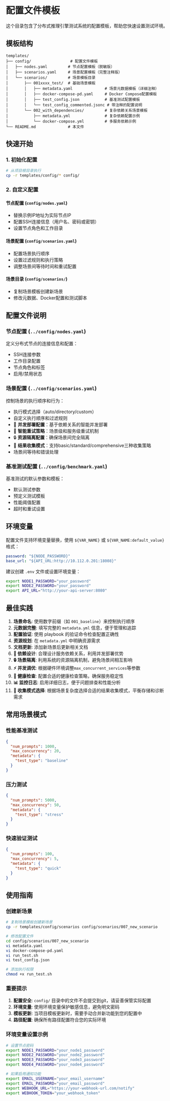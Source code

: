 # 配置文件模板

这个目录包含了分布式推理引擎测试系统的配置模板，帮助您快速设置测试环境。

## 模板结构

```
templates/
├── config/                 # 配置文件模板
│   ├── nodes.yaml         # 节点配置模板（脱敏版）
│   ├── scenarios.yaml     # 场景配置模板（完整注释版）
│   └── scenarios/         # 场景模板目录
│       ├── 001xxxx_test/  # 基础场景模板
│       │   ├── metadata.yaml              # 场景元数据模板（详细注释）
│       │   ├── docker-compose-pd.yaml     # Docker Compose配置模板
│       │   ├── test_config.json           # 基准测试配置模板
│       │   └── test_config_commented.jsonc # 带注释的配置说明
│       └── 002_with_dependencies/         # 复杂依赖关系场景模板
│           ├── metadata.yml               # 复杂依赖配置示例
│           └── docker-compose.yml         # 多服务依赖示例
└── README.md              # 本文件
```

## 快速开始

### 1. 初始化配置

```bash
# 从项目根目录执行
cp -r templates/config/* config/
```

### 2. 自定义配置

#### 节点配置 (`config/nodes.yaml`)
- 替换示例IP地址为实际节点IP
- 配置SSH连接信息（用户名、密码或密钥）
- 设置节点角色和工作目录

#### 场景配置 (`config/scenarios.yaml`)
- 配置场景执行顺序
- 设置过滤规则和执行策略
- 调整场景间等待时间和重试配置

#### 场景目录 (`config/scenarios/`)
- 复制场景模板创建新场景
- 修改元数据、Docker配置和测试脚本

## 配置文件说明

### 节点配置 (`../config/nodes.yaml`)

定义分布式节点的连接信息和配置：
- SSH连接参数
- 工作目录配置
- 节点角色和标签
- 启用/禁用状态

### 场景配置 (`../config/scenarios.yaml`)

控制场景的执行顺序和行为：
- 执行模式选择（auto/directory/custom）
- 自定义执行顺序和过滤规则
- 🚀 **并发部署配置**：基于依赖关系的智能并发部署
- 🔄 **智能重试策略**：场景级和服务级重试机制
- 🔒 **资源隔离配置**：确保场景间完全隔离
- 💾 **结果收集模式**：支持basic/standard/comprehensive三种收集策略
- 场景间等待和错误处理

### 基准测试配置 (`../config/benchmark.yaml`)

基准测试的默认参数和模板：
- 默认测试参数
- 预定义测试模板
- 性能阈值配置
- 超时和重试设置

## 环境变量

配置文件支持环境变量替换，使用 `${VAR_NAME}` 或 `${VAR_NAME:default_value}` 格式：

```yaml
password: "${NODE_PASSWORD}"
base_url: "${API_URL:http://10.112.0.201:18008}"
```

建议创建 `.env` 文件或设置环境变量：
```bash
export NODE1_PASSWORD="your_password"
export NODE2_PASSWORD="your_password"  
export API_URL="http://your-api-server:8080"
```

## 最佳实践

1. **场景命名**: 使用数字前缀（如 `001_baseline`）来控制执行顺序
2. **元数据完整**: 填写完整的 `metadata.yml` 信息，便于管理和追踪
3. **配置验证**: 使用 playbook 的验证命令检查配置正确性
4. **资源规划**: 在 `metadata.yml` 中明确资源需求
5. **文档更新**: 添加新场景后更新相关文档
6. **🚀 依赖设计**: 合理设计服务依赖关系，利用并发部署优势
7. **🔒 场景隔离**: 利用系统的资源隔离机制，避免场景间相互影响
8. **⚡ 并发调优**: 根据硬件环境调整`max_concurrent_services`等参数
9. **🎯 健康检查**: 配置合适的健康检查策略，确保服务稳定性
10. **📊 监控日志**: 启用详细日志，便于问题排查和性能分析
11. **💾 收集模式选择**: 根据场景复杂度选择合适的结果收集模式，平衡存储和诊断需求

## 常用场景模式

### 性能基准测试
```json
{
  "num_prompts": 1000,
  "max_concurrency": 20,
  "metadata": {
    "test_type": "baseline"
  }
}
```

### 压力测试
```json
{
  "num_prompts": 5000,
  "max_concurrency": 50,
  "metadata": {
    "test_type": "stress"
  }
}
```

### 快速验证测试
```json
{
  "num_prompts": 100,
  "max_concurrency": 5,
  "metadata": {
    "test_type": "quick"
  }
}
```

## 使用指南

### 创建新场景

```bash
# 复制场景模板创建新场景
cp -r templates/config/scenarios config/scenarios/007_new_scenario

# 修改配置文件
cd config/scenarios/007_new_scenario
vi metadata.yaml
vi docker-compose-pd.yaml
vi run_test.sh
vi test_config.json

# 添加执行权限
chmod +x run_test.sh
```

### 重要提示

1. **配置安全**: `config/` 目录中的文件不会提交到git，请妥善保管实际配置
2. **环境变量**: 使用环境变量保护敏感信息，避免明文密码
3. **模板更新**: 当项目模板更新时，需要手动合并新功能到您的配置中
4. **路径配置**: 确保所有路径配置符合您的实际环境

### 环境变量设置示例

```bash
# 设置节点密码
export NODE1_PASSWORD="your_node1_password"
export NODE2_PASSWORD="your_node2_password"
export NODE3_PASSWORD="your_node3_password"
export NODE4_PASSWORD="your_node4_password"

# 如果启用通知功能
export EMAIL_USERNAME="your_email_username"
export EMAIL_PASSWORD="your_email_password"
export WEBHOOK_URL="https://your-webhook-url.com/notify"
export WEBHOOK_TOKEN="your_webhook_token"
```